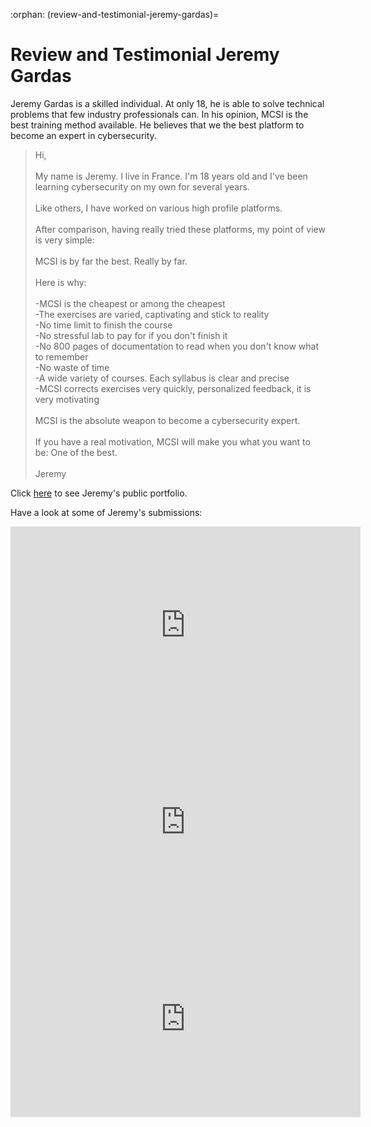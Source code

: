 :orphan:
(review-and-testimonial-jeremy-gardas)=
# Review and Testimonial Jeremy Gardas
 
Jeremy Gardas is a skilled individual. At only 18, he is able to solve technical problems that few industry professionals can. In his opinion, MCSI is the best training method available. He believes that we the best platform to become an expert in cybersecurity. 

<blockquote class="blockquote-yellow">
Hi,<br/>
<br/>
My name is Jeremy. I live in France. I'm 18 years old and I've been learning cybersecurity on my own for several years.<br/>
<br/>
Like others, I have worked on various high profile platforms. 
<br/:::{seealso}
I was also one of the youngest in the world to get one of the most recognized certifications: I tried harder :)
:::...<br/>
<br/>
After comparison, having really tried these platforms, my point of view is very simple:
<br/>
<br/>
MCSI is by far the best. Really by far.<br/>
<br/>
Here is why:<br/>
<br/>
-MCSI is the cheapest or among the cheapest<br/>
-The exercises are varied, captivating and stick to reality<br/>
-No time limit to finish the course<br/>
-No stressful lab to pay for if you don't finish it<br/>
-No 800 pages of documentation to read when you don't know what to remember<br/>
-No waste of time<br/>
-A wide variety of courses. Each syllabus is clear and precise<br/>
-MCSI corrects exercises very quickly, personalized feedback, it is very motivating<br/>
<br/>
MCSI is the absolute weapon to become a cybersecurity expert.<br/>
<br/>
If you have a real motivation, MCSI will make you what you want to be: One of the best.<br/>
<br/>
Jeremy
</blockquote>

Click [here](https://students.mosse-institute.com/student/9arEjhf18Wdej3PFcVKAaQBWK322) to see Jeremy's public portfolio.

Have a look at some of Jeremy's submissions:

<iframe width="560" height="315" src="https://www.youtube.com/embed/RHF-F_rwC7M" title="YouTube video player" frameborder="0" allow="accelerometer; autoplay; clipboard-write; encrypted-media; gyroscope; picture-in-picture" allowfullscreen></iframe>

<iframe width="560" height="315" src="https://www.youtube.com/embed/TrJCHPca3Io" title="YouTube video player" frameborder="0" allow="accelerometer; autoplay; clipboard-write; encrypted-media; gyroscope; picture-in-picture" allowfullscreen></iframe>

<iframe width="560" height="315" src="https://www.youtube.com/embed/YxZCBqWSPiw" title="YouTube video player" frameborder="0" allow="accelerometer; autoplay; clipboard-write; encrypted-media; gyroscope; picture-in-picture" allowfullscreen></iframe>